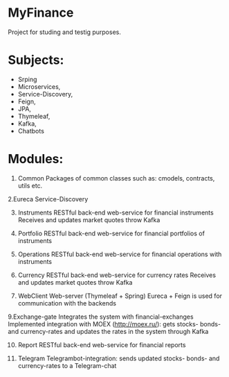# MyFinance
Project for studing and testig purposes.

# Subjects:
- Srping
- Microservices, 
- Service-Discovery,
- Feign,
- JPA,
- Thymeleaf,
- Kafka,
- Chatbots

# Modules:

1. Common
Packages of common classes such as: cmodels, contracts, utils etc.

2.Eureca
Service-Discovery

3. Instruments
RESTful back-end web-service for financial instruments
Receives and updates market quotes throw Kafka

4. Portfolio
RESTful back-end web-service for financial portfolios of instruments

5. Operations
RESTful back-end web-service for financial operations with instruments

7. Currency
RESTful back-end web-service for currency rates
Receives and updates market quotes throw Kafka

8. WebClient
Web-server (Thymeleaf + Spring)
Eureca + Feign is used for communication with the backends

9.Exchange-gate
Integrates the system with financial-exchanges
Implemented integration with MOEX (http://moex.ru/): gets stocks- bonds- and currency-rates and updates the rates in the system through Kafka

10. Report
RESTful back-end web-service for financial reports

11. Telegram
Telegrambot-integration: sends updated stocks- bonds- and currency-rates to a Telegram-chat









